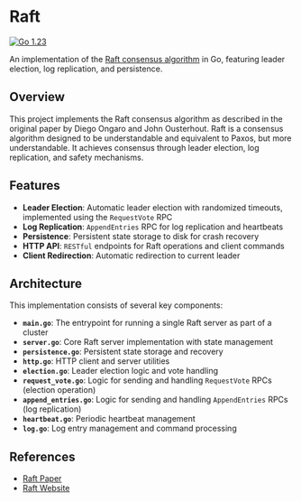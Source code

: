 # Raft

[![Go 1.23](https://img.shields.io/badge/go-1.23-9cf.svg)](https://golang.org/dl/)

An implementation of the [Raft consensus algorithm](https://raft.github.io/raft.pdf) in Go, featuring leader election, log replication, and persistence.

## Overview

This project implements the Raft consensus algorithm as described in the original paper by Diego Ongaro and John Ousterhout. Raft is a consensus algorithm designed to be understandable and equivalent to Paxos, but more understandable. It achieves consensus through leader election, log replication, and safety mechanisms.

## Features

- **Leader Election**: Automatic leader election with randomized timeouts, implemented using the `RequestVote` RPC
- **Log Replication**: `AppendEntries` RPC for log replication and heartbeats
- **Persistence**: Persistent state storage to disk for crash recovery
- **HTTP API**: `RESTful` endpoints for Raft operations and client commands
- **Client Redirection**: Automatic redirection to current leader

## Architecture

This implementation consists of several key components:

- **`main.go`**: The entrypoint for running a single Raft server as part of a cluster
- **`server.go`**: Core Raft server implementation with state management
- **`persistence.go`**: Persistent state storage and recovery
- **`http.go`**: HTTP client and server utilities
- **`election.go`**: Leader election logic and vote handling
- **`request_vote.go`**: Logic for sending and handling `RequestVote` RPCs (election operation)
- **`append_entries.go`**: Logic for sending and handling `AppendEntries` RPCs (log replication)
- **`heartbeat.go`**: Periodic heartbeat management
- **`log.go`**: Log entry management and command processing

## References

- [Raft Paper](https://raft.github.io/raft.pdf)
- [Raft Website](https://raft.github.io/)
